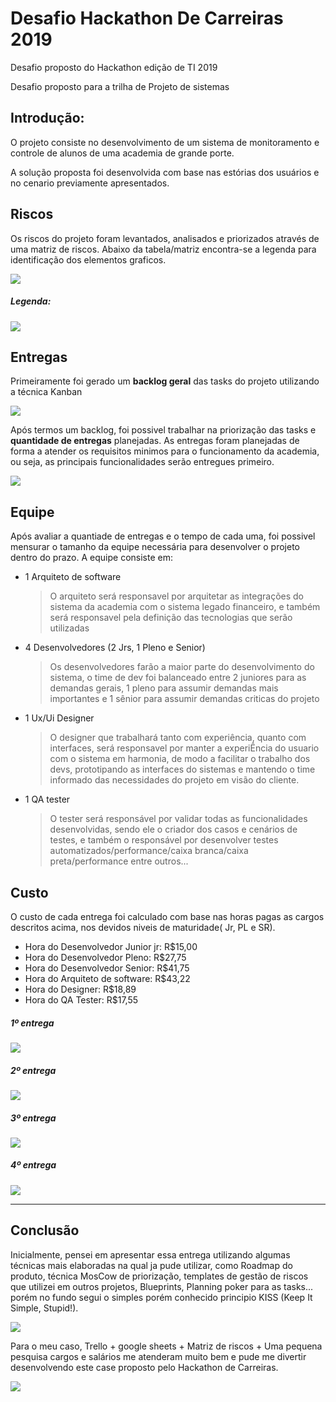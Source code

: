 # Desafio Hackathon De Carreiras 2019

Desafio proposto do Hackathon edição de TI 2019

Desafio proposto para a trilha de Projeto de sistemas

## Introdução: 

O projeto consiste no desenvolvimento de um sistema de monitoramento e controle de alunos de uma academia de grande porte. 

A solução proposta foi desenvolvida com base nas estórias dos usuários e no cenario previamente apresentados.

## Riscos

Os riscos do projeto foram levantados, analisados e priorizados através de uma matriz de riscos. Abaixo da tabela/matriz encontra-se a legenda para identificação dos elementos graficos.

![](https://github.com/Yahg0/DesafioHackathonDeCarreiras2019/blob/master/Matriz%20de%20riscos.JPG)

##### Legenda:

![](https://github.com/Yahg0/DesafioHackathonDeCarreiras2019/blob/master/Legenda.JPG)

## Entregas

Primeiramente foi gerado um **backlog geral** das tasks do projeto utilizando a técnica Kanban 

![](https://github.com/Yahg0/DesafioHackathonDeCarreiras2019/blob/master/Backlog.JPG)

Após termos um backlog, foi possivel trabalhar na priorização das tasks e **quantidade de entregas** planejadas. As entregas foram planejadas de forma a atender os requisitos minimos para o funcionamento da academia, ou seja, as principais funcionalidades serão entregues primeiro.

![](https://github.com/Yahg0/DesafioHackathonDeCarreiras2019/blob/master/Entregas.JPG)

## Equipe 

Após avaliar a quantiade de entregas e o tempo de cada uma, foi possivel mensurar o tamanho da equipe necessária para desenvolver o projeto dentro do prazo. A equipe consiste em: 

- 1 Arquiteto de software

  >O arquiteto será responsavel por arquitetar as integrações do sistema da academia com o sistema legado financeiro, e também será responsavel pela definição das tecnologias que serão utilizadas
  
- 4 Desenvolvedores (2 Jrs, 1 Pleno e Senior)

  >Os desenvolvedores farão a maior parte do desenvolvimento do sistema, o time de dev foi balanceado entre 2 juniores para as demandas gerais, 1 pleno para assumir demandas mais importantes e 1 sênior para assumir demandas criticas do projeto
  
- 1 Ux/Ui Designer

  >O designer que trabalhará tanto com experiência, quanto com interfaces, será responsavel por manter a experiÊncia do usuario com o sistema em harmonia, de modo a facilitar o trabalho dos devs, prototipando as interfaces do sistemas e mantendo o time informado das necessidades do projeto em visão do cliente.

- 1 QA tester

  >O tester será responsável por validar todas as funcionalidades desenvolvidas, sendo ele o criador dos casos e cenários de testes, e também o responsável por desenvolver testes automatizados/performance/caixa branca/caixa preta/performance entre outros...

## Custo

O custo de cada entrega foi calculado com base nas horas pagas as cargos descritos acima, nos devidos niveis de maturidade(
Jr, PL e SR).

- Hora do Desenvolvedor Junior jr: R$15,00
- Hora do Desenvolvedor Pleno: R$27,75
- Hora do Desenvolvedor Senior: R$41,75
- Hora do Arquiteto de software: R$43,22
- Hora do Designer: R$18,89
- Hora do QA Tester: R$17,55

##### 1º entrega

![](https://github.com/Yahg0/DesafioHackathonDeCarreiras2019/blob/master/Primeira%20entrega.JPG)

##### 2º entrega

![](https://github.com/Yahg0/DesafioHackathonDeCarreiras2019/blob/master/Segunda%20entrega.JPG)

##### 3º entrega

![](https://github.com/Yahg0/DesafioHackathonDeCarreiras2019/blob/master/Terceira%20entrega.JPG)

##### 4º entrega

![](https://github.com/Yahg0/DesafioHackathonDeCarreiras2019/blob/master/Quarta%20entrega.JPG)

---

## Conclusão

Inicialmente, pensei em apresentar essa entrega utilizando algumas técnicas mais elaboradas na qual ja pude utilizar, como Roadmap do produto, técnica MosCow de priorização, templates de gestão de riscos que utilizei em outros projetos, Blueprints, Planning poker para as tasks... porém no fundo segui o simples porém conhecido principio KISS (Keep It Simple, Stupid!).

![](https://github.com/Yahg0/DesafioHackathonDeCarreiras2019/blob/master/kiss.gif)

Para o meu caso, Trello + google sheets + Matriz de riscos + Uma pequena pesquisa cargos e salários me atenderam muito bem e pude me divertir desenvolvendo este case proposto pelo Hackathon de Carreiras.

![](https://github.com/Yahg0/DesafioHackathonDeCarreiras2019/upload)

